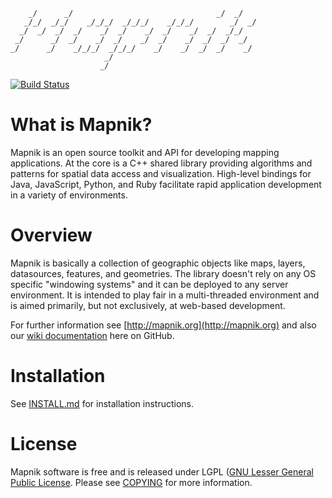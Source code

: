 ```
    _/      _/                                _/  _/
   _/_/  _/_/    _/_/_/  _/_/_/    _/_/_/        _/  _/
  _/  _/  _/  _/    _/  _/    _/  _/    _/  _/  _/_/
 _/      _/  _/    _/  _/    _/  _/    _/  _/  _/  _/
_/      _/    _/_/_/  _/_/_/    _/    _/  _/  _/    _/
                     _/
                    _/
```

[![Build Status](https://secure.travis-ci.org/mapnik/mapnik.png)](http://travis-ci.org/mapnik/mapnik)

# What is Mapnik?

Mapnik is an open source toolkit and API for developing mapping applications. At the core is a C++ shared library providing algorithms and patterns for spatial data access and visualization. High-level bindings for Java, JavaScript, Python, and Ruby facilitate rapid application development in a variety of environments.

# Overview

Mapnik is basically a collection of geographic objects like maps, layers, datasources, features, and geometries. The library doesn't rely on any OS specific "windowing systems" and it can be deployed to any server environment. It is intended to play fair in a multi-threaded environment and is aimed primarily, but not exclusively, at web-based development.


For further information see [http://mapnik.org](http://mapnik.org) and also our [wiki documentation](https://github.com/mapnik/mapnik/wiki) here on GitHub.

# Installation

See [INSTALL.md](https://github.com/mapnik/mapnik/blob/master/INSTALL.md) for installation instructions.

# License

Mapnik software is free and is released under LGPL ([GNU Lesser General Public License](http://www.gnu.org/licenses/lgpl.html_). Please see [COPYING](https://github.com/mapnik/mapnik/blob/master/COPYING) for more information.
